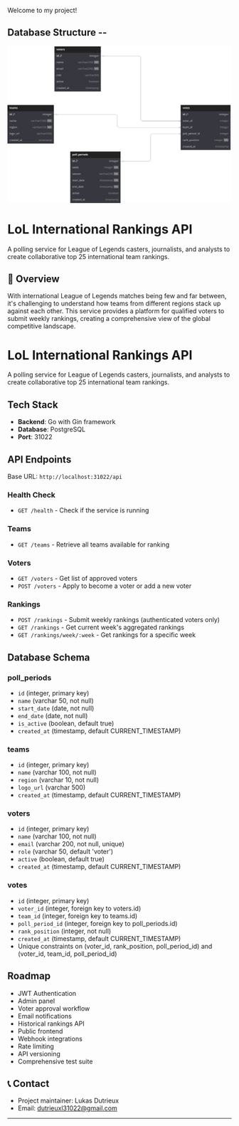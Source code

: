 Welcome to my project!

## Database Structure -- 
![Database setup](web/DBstruct.svg)
# LoL International Rankings API

A polling service for League of Legends casters, journalists, and analysts to create collaborative top 25 international team rankings.

## 🎯 Overview

With international League of Legends matches being few and far between, it's challenging to understand how teams from different regions stack up against each other. This service provides a platform for qualified voters to submit weekly rankings, creating a comprehensive view of the global competitive landscape.

# LoL International Rankings API

A polling service for League of Legends casters, journalists, and analysts to create collaborative top 25 international team rankings.

## Tech Stack

- **Backend**: Go with Gin framework
- **Database**: PostgreSQL
- **Port**: 31022

## API Endpoints

Base URL: `http://localhost:31022/api`

### Health Check
- `GET /health` - Check if the service is running

### Teams
- `GET /teams` - Retrieve all teams available for ranking

### Voters
- `GET /voters` - Get list of approved voters
- `POST /voters` - Apply to become a voter or add a new voter

### Rankings
- `POST /rankings` - Submit weekly rankings (authenticated voters only)
- `GET /rankings` - Get current week's aggregated rankings
- `GET /rankings/week/:week` - Get rankings for a specific week

## Database Schema

### poll_periods
- `id` (integer, primary key)
- `name` (varchar 50, not null)
- `start_date` (date, not null)
- `end_date` (date, not null)
- `is_active` (boolean, default true)
- `created_at` (timestamp, default CURRENT_TIMESTAMP)

### teams
- `id` (integer, primary key)
- `name` (varchar 100, not null)
- `region` (varchar 10, not null)
- `logo_url` (varchar 500)
- `created_at` (timestamp, default CURRENT_TIMESTAMP)

### voters
- `id` (integer, primary key)
- `name` (varchar 100, not null)
- `email` (varchar 200, not null, unique)
- `role` (varchar 50, default 'voter')
- `active` (boolean, default true)
- `created_at` (timestamp, default CURRENT_TIMESTAMP)

### votes
- `id` (integer, primary key)
- `voter_id` (integer, foreign key to voters.id)
- `team_id` (integer, foreign key to teams.id)
- `poll_period_id` (integer, foreign key to poll_periods.id)
- `rank_position` (integer, not null)
- `created_at` (timestamp, default CURRENT_TIMESTAMP)
- Unique constraints on (voter_id, rank_position, poll_period_id) and (voter_id, team_id, poll_period_id)

## Roadmap

- JWT Authentication
- Admin panel
- Voter approval workflow
- Email notifications
- Historical rankings API
- Public frontend
- Webhook integrations
- Rate limiting
- API versioning
- Comprehensive test suite

## 📞 Contact

- Project maintainer: Lukas Dutrieux
- Email: dutrieuxl31022@gmail.com
---

